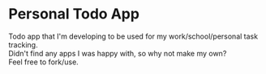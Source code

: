 # Personal Todo App

Todo app that I'm developing to be used for my work/school/personal task tracking.\
Didn't find any apps I was happy with, so why not make my own?\
Feel free to fork/use.
